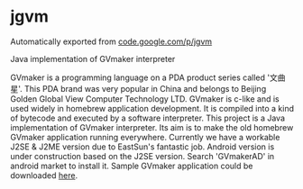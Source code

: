 # jgvm
Automatically exported from [code.google.com/p/jgvm](https://code.google.com/p/jgvm)

Java implementation of GVmaker interpreter

GVmaker is a programming language on a PDA product series called '文曲星'. This PDA brand was very popular in China and belongs to Beijing Golden Global View Computer Technology LTD.
GVmaker is c-like and is used widely in homebrew application development. It is compiled into a kind of bytecode and executed by a software interpreter.
This project is a Java implementation of GVmaker interpreter. Its aim is to make the old homebrew GVmaker application running everywhere.
Currently we have a workable J2SE & J2ME version due to EastSun's fantastic job.
Android version is under construction based on the J2SE version. Search 'GVmakerAD' in android market to install it.
Sample GVmaker application could be downloaded [here](http://jgvm.googlecode.com/files/GVmaker_app.zip).
